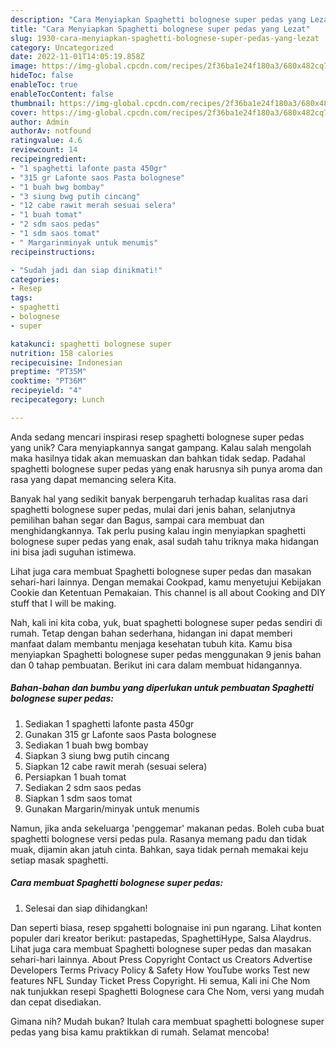 ```yaml
---
description: "Cara Menyiapkan Spaghetti bolognese super pedas yang Lezat"
title: "Cara Menyiapkan Spaghetti bolognese super pedas yang Lezat"
slug: 1930-cara-menyiapkan-spaghetti-bolognese-super-pedas-yang-lezat
category: Uncategorized
date: 2022-11-01T14:05:19.858Z
image: https://img-global.cpcdn.com/recipes/2f36ba1e24f180a3/680x482cq70/spaghetti-bolognese-super-pedas-foto-resep-utama.jpg
hideToc: false
enableToc: true
enableTocContent: false
thumbnail: https://img-global.cpcdn.com/recipes/2f36ba1e24f180a3/680x482cq70/spaghetti-bolognese-super-pedas-foto-resep-utama.jpg
cover: https://img-global.cpcdn.com/recipes/2f36ba1e24f180a3/680x482cq70/spaghetti-bolognese-super-pedas-foto-resep-utama.jpg
author: Admin
authorAv: notfound
ratingvalue: 4.6
reviewcount: 14
recipeingredient:
- "1 spaghetti lafonte pasta 450gr"
- "315 gr Lafonte saos Pasta bolognese"
- "1 buah bwg bombay"
- "3 siung bwg putih cincang"
- "12 cabe rawit merah sesuai selera"
- "1 buah tomat"
- "2 sdm saos pedas"
- "1 sdm saos tomat"
- " Margarinminyak untuk menumis"
recipeinstructions:

- "Sudah jadi dan siap dinikmati!"
categories:
- Resep
tags:
- spaghetti
- bolognese
- super

katakunci: spaghetti bolognese super 
nutrition: 158 calories
recipecuisine: Indonesian
preptime: "PT35M"
cooktime: "PT36M"
recipeyield: "4"
recipecategory: Lunch

---
```





Anda sedang mencari inspirasi resep spaghetti bolognese super pedas yang unik? Cara menyiapkannya sangat gampang. Kalau salah mengolah maka hasilnya tidak akan memuaskan dan bahkan tidak sedap. Padahal spaghetti bolognese super pedas yang enak harusnya sih punya aroma dan rasa yang dapat memancing selera Kita.





Banyak hal yang sedikit banyak berpengaruh terhadap kualitas rasa dari spaghetti bolognese super pedas, mulai dari jenis bahan, selanjutnya pemilihan bahan segar dan Bagus, sampai cara membuat dan menghidangkannya. Tak perlu pusing kalau ingin menyiapkan spaghetti bolognese super pedas yang enak,      asal sudah tahu triknya maka hidangan ini bisa jadi suguhan istimewa.














Lihat juga cara membuat Spaghetti bolognese super pedas dan masakan sehari-hari lainnya. Dengan memakai Cookpad, kamu menyetujui Kebijakan Cookie dan Ketentuan Pemakaian. This channel is all about Cooking and DIY stuff that I will be making.






Nah, kali ini kita coba, yuk, buat spaghetti bolognese super pedas sendiri di rumah. Tetap dengan bahan sederhana, hidangan ini dapat memberi manfaat dalam membantu menjaga kesehatan tubuh kita. Kamu bisa menyiapkan Spaghetti bolognese super pedas menggunakan 9 jenis bahan dan 0 tahap pembuatan. Berikut ini cara dalam membuat hidangannya.

<!--inarticleads1-->

##### Bahan-bahan dan bumbu yang diperlukan untuk pembuatan Spaghetti bolognese super pedas:

1. Sediakan 1 spaghetti lafonte pasta 450gr
1. Gunakan 315 gr Lafonte saos Pasta bolognese
1. Sediakan 1 buah bwg bombay
1. Siapkan 3 siung bwg putih cincang
1. Siapkan 12 cabe rawit merah (sesuai selera)
1. Persiapkan 1 buah tomat
1. Sediakan 2 sdm saos pedas
1. Siapkan 1 sdm saos tomat
1. Gunakan  Margarin/minyak untuk menumis


Namun, jika anda sekeluarga &#39;penggemar&#39; makanan pedas. Boleh cuba buat spaghetti bolognese versi pedas pula. Rasanya memang padu dan tidak muak, dijamin akan jatuh cinta. Bahkan, saya tidak pernah memakai keju setiap masak spaghetti. 

<!--inarticleads2-->

##### Cara membuat Spaghetti bolognese super pedas:


1. Selesai dan siap dihidangkan!

Dan seperti biasa, resep spgahetti bolognaise ini pun ngarang. Lihat konten populer dari kreator berikut: pastapedas, SpaghettiHype, Salsa Alaydrus. Lihat juga cara membuat Spaghetti bolognese super pedas dan masakan sehari-hari lainnya. About Press Copyright Contact us Creators Advertise Developers Terms Privacy Policy &amp; Safety How YouTube works Test new features NFL Sunday Ticket Press Copyright. Hi semua, Kali ini Che Nom nak tunjukkan resepi Spaghetti Bolognese cara Che Nom, versi yang mudah dan cepat disediakan. 

Gimana nih? Mudah bukan? Itulah cara membuat spaghetti bolognese super pedas yang bisa kamu praktikkan di rumah. Selamat mencoba!
